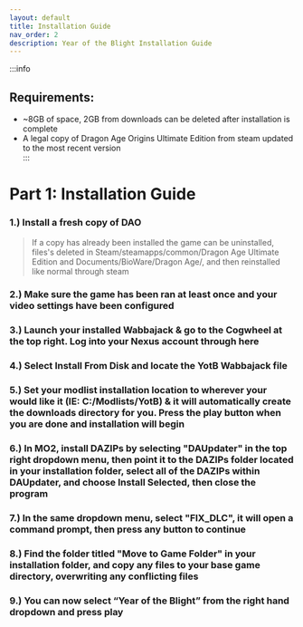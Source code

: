 ```yaml
---
layout: default
title: Installation Guide
nav_order: 2
description: Year of the Blight Installation Guide
---
```


:::info
## **Requirements:**
- ~8GB of space, 2GB from downloads can be deleted after installation is complete 
- A legal copy of Dragon Age Origins Ultimate Edition from steam updated to the most recent version  
:::

# **Part 1: Installation Guide**

### 1.) Install a fresh copy of DAO

> If a copy has already been installed the game can be uninstalled, files's deleted in Steam/steamapps/common/Dragon Age Ultimate Edition and Documents/BioWare/Dragon Age/, and then reinstalled like normal through steam

### 2.) Make sure the game has been ran at least once and your video settings have been configured

### 3.) Launch your installed Wabbajack & go to the Cogwheel at the top right. Log into your Nexus account through here

### 4.) Select Install From Disk and locate the YotB Wabbajack file

### 5.) Set your modlist installation location to wherever your would like it (IE: C:/Modlists/YotB) & it will automatically create the downloads directory for you. Press the play button when you are done and installation will begin

### 6.) In MO2, install DAZIPs by selecting "DAUpdater" in the top right dropdown menu, then point it to the DAZIPs folder located in your installation folder, select all of the DAZIPs within DAUpdater, and choose Install Selected, then close the program

### 7.) In the same dropdown menu, select "FIX_DLC", it will open a command prompt, then press any button to continue

### 8.) Find the folder titled "Move to Game Folder" in your installation folder, and copy any files to your base game directory, overwriting any conflicting files

### 9.) You can now select “Year of the Blight” from the right hand dropdown and press play  

